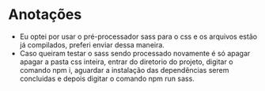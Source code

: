 # Anotações
- Eu optei por usar o pré-processador sass para o css e os arquivos estão já compilados, preferi enviar dessa maneira.
- Caso queiram testar o sass sendo processado novamente é só apagar apagar a pasta css inteira, entrar do diretorio do projeto, digitar o comando npm i, aguardar a instalação das dependências serem concluidas e depois digitar o comando npm run sass.